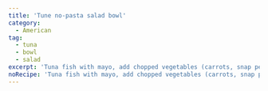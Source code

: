 ```yaml
---
title: 'Tune no-pasta salad bowl'
category:
  - American
tag:
  - tuna
  - bowl
  - salad
excerpt: 'Tuna fish with mayo, add chopped vegetables (carrots, snap peas, celery, etc.), small cubes of cheese. Optional base of pasta, barely, lettuce, or spinach.'
noRecipe: 'Tuna fish with mayo, add chopped vegetables (carrots, snap peas, celery, etc.), small cubes of cheese. Optional base of pasta, barely, lettuce, or spinach.'
---
```

